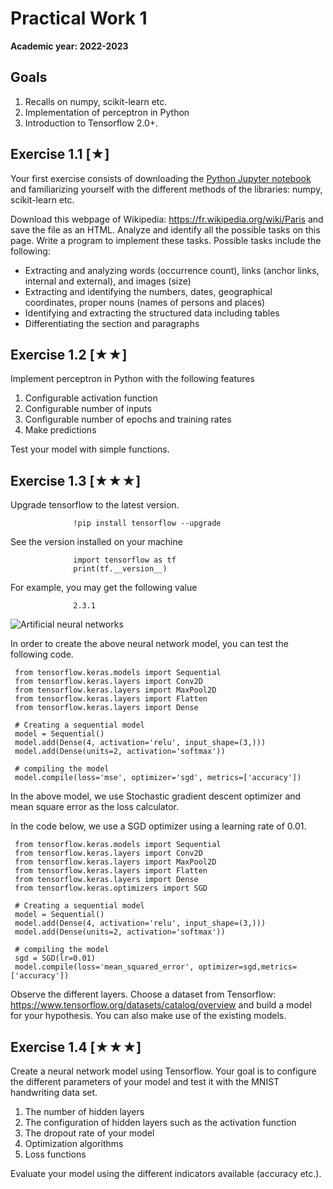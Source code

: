 # Practical Work 1 

**Academic year: 2022-2023**

## Goals
1.  Recalls on numpy, scikit-learn etc.
2.  Implementation of perceptron in Python
3.  Introduction to Tensorflow 2.0+.

## Exercise 1.1 [★]
Your first exercise consists of downloading the [Python Jupyter notebook](./practical1.ipynb) and familiarizing yourself with the different methods of the libraries: numpy, scikit-learn etc. 

Download this webpage of Wikipedia: https://fr.wikipedia.org/wiki/Paris and save the file as an HTML. Analyze and identify all the possible tasks on this page. Write a program to implement these tasks. Possible tasks include the following:
- Extracting and analyzing words (occurrence count), links (anchor links, internal and external), and images (size)
- Extracting and identifying the numbers, dates, geographical coordinates, proper nouns (names of persons and places)
- Identifying and extracting the structured data including tables
- Differentiating the section and paragraphs

## Exercise 1.2 [★★]
Implement perceptron in Python with the following features
1. Configurable activation function
2. Configurable number of inputs 
3. Configurable number of epochs and training rates
4. Make predictions

Test your model with simple functions.


## Exercise 1.3 [★★★]
Upgrade tensorflow to the latest version.

```
              !pip install tensorflow --upgrade              
```

See the version installed on your machine

```
              import tensorflow as tf
              print(tf.__version__)              
```

For example, you may get the following value

```
              2.3.1             
```

![Artificial neural networks](Colored_neural_network.svg)

In order to create the above neural network model, you can test the
following code.

```
 from tensorflow.keras.models import Sequential
 from tensorflow.keras.layers import Conv2D
 from tensorflow.keras.layers import MaxPool2D
 from tensorflow.keras.layers import Flatten
 from tensorflow.keras.layers import Dense
 
 # Creating a sequential model
 model = Sequential()
 model.add(Dense(4, activation='relu', input_shape=(3,)))
 model.add(Dense(units=2, activation='softmax'))

 # compiling the model
 model.compile(loss='mse', optimizer='sgd', metrics=['accuracy'])
```

In the above model, we use Stochastic gradient descent optimizer and
mean square error as the loss calculator.

In the code below, we use a SGD optimizer using a learning rate of 0.01.

```
 from tensorflow.keras.models import Sequential
 from tensorflow.keras.layers import Conv2D
 from tensorflow.keras.layers import MaxPool2D
 from tensorflow.keras.layers import Flatten
 from tensorflow.keras.layers import Dense
 from tensorflow.keras.optimizers import SGD

 # Creating a sequential model
 model = Sequential() 
 model.add(Dense(4, activation='relu', input_shape=(3,)))
 model.add(Dense(units=2, activation='softmax'))

 # compiling the model
 sgd = SGD(lr=0.01)
 model.compile(loss='mean_squared_error', optimizer=sgd,metrics=['accuracy'])
```

Observe the different layers. Choose a dataset from Tensorflow:
<https://www.tensorflow.org/datasets/catalog/overview> and build a model
for your hypothesis. You can also make use of the existing models.


## Exercise 1.4 [★★★]
Create a neural network model using Tensorflow. Your goal is to configure the different parameters of your model and test it with the MNIST handwriting data set.
1. The number of hidden layers
2. The configuration of hidden layers such as the activation function
3. The dropout rate of your model
4. Optimization algorithms
5. Loss functions

Evaluate your model using the different indicators available (accuracy etc.).

